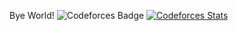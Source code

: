 Bye World!
![Codeforces Badge](https://codeforces-readme-stats.vercel.app/api/badge?username=Mythikos)
[![Codeforces Stats](https://codeforces-readme-stats.vercel.app/api/card?username=Mythikos)](https://codeforces.com/profile/Mythikos)
